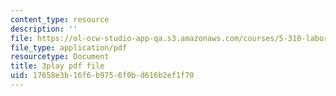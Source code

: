 ```yaml
---
content_type: resource
description: ''
file: https://ol-ocw-studio-app-qa.s3.amazonaws.com/courses/5-310-laboratory-chemistry-fall-2019/17658e3b16f6b9756f0bd616b2ef1f70_yiSZecIWBIc.pdf
file_type: application/pdf
resourcetype: Document
title: 3play pdf file
uid: 17658e3b-16f6-b975-6f0b-d616b2ef1f70
---
```

